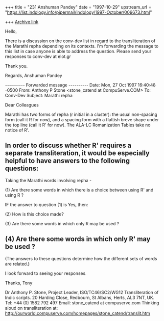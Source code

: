 +++
title = "231 Anshuman Pandey"
date = "1997-10-29"
upstream_url = "https://list.indology.info/pipermail/indology/1997-October/009673.html"

+++
[Archive link](https://list.indology.info/pipermail/indology/1997-October/009673.html)

Hello,

There is a discussion on the conv-dev list in regard to the
transliteration of the Marathi repha depending on its contexts. I'm
forwarding the message to this list in case anyone is able to address
the question. Please send your responses to conv-dev at elot.gr

Thank you.

Regards,
Anshuman Pandey

---------- Forwarded message ----------
Date: Mon, 27 Oct 1997 16:40:48 -0500
From: Anthony P Stone <stone_catend at CompuServe.COM>
To: Conv-Dev <conv-dev at elot.gr>
Subject: Marathi repha

Dear Colleagues

Marathi has two forms of repha (r initial in a cluster): the usual
non-spacing  form (call it R for now), and a spacing form with a flattish
breve shape under the top line (call it R' for now).    The ALA-LC
Romanization Tables take no notice of R'.

In order to discuss whether R' requires a separate transliteration, it
would be especially  helpful to have answers to the following questions:
---
Taking the Marathi words involving repha -

(1) Are there some words in which there is a choice between using R' and
using R ?

IF the answer to question (1) is Yes, then:

(2) How is this choice made?

(3) Are there some words in which only R may be used ?

(4) Are there some words in which only R' may be used ?
---
(The answers to these questions determine how the different sets of words
are related.)

I look forward to seeing your responses.

Thanks,   Tony

Dr Anthony P. Stone, Project Leader, ISO/TC46/SC2/WG12 Transliteration of
Indic scripts.  20 Harding Close, Redbourn, St Albans, Herts, AL3 7NT, UK.
 Tel: +44 (0) 1582 792 497
Email: stone_catend at compuserve.com             Thinking aloud on
transliteration at:
   http://ourworld.compuserve.com/homepages/stone_catend/translit.htm



